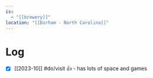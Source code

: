 ```yaml
---
is:
  - "[[brewery]]"
location: "[[Durham - North Carolina]]"
---
```

# Log
- [x] [[2023-10]] #do/visit 👍 - has lots of space and games
